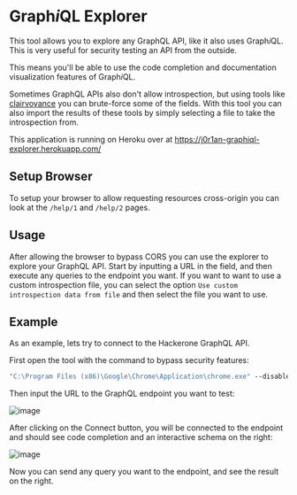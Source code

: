 # Graph*i*QL Explorer

This tool allows you to explore any GraphQL API, like it also uses Graph*i*QL. This is very useful for security testing an API from the outside.

This means you'll be able to use the code completion and documentation visualization features of Graph*i*QL.

Sometimes GraphQL APIs also don't allow introspection, but using tools like [clairvoyance](https://github.com/nikitastupin/clairvoyance) you can brute-force some of the fields. With this tool you can also import the results of these tools by simply selecting a file to take the introspection from.

This application is running on Heroku over at <https://j0r1an-graphiql-explorer.herokuapp.com/>

## Setup Browser

To setup your browser to allow requesting resources cross-origin you can look at the `/help/1` and `/help/2` pages.

## Usage

After allowing the browser to bypass CORS you can use the explorer to explore your GraphQL API. Start by inputting a URL in the field, and then execute any queries to the endpoint you want.
If you want to want to use a custom introspection file, you can select the option `Use custom introspection data from file` and then select the file you want to use.

## Example

As an example, lets try to connect to the Hackerone GraphQL API.

First open the tool with the command to bypass security features:

```cmd
"C:\Program Files (x86)\Google\Chrome\Application\chrome.exe" --disable-web-security --user-data-dir="%TEMP%\Chrome" https://j0r1an-graphiql-explorer.herokuapp.com/
```

Then input the URL to the GraphQL endpoint you want to test:

![image](https://user-images.githubusercontent.com/26067369/142003992-5b4317f3-baeb-484c-b529-52aeb8effce5.png)

After clicking on the Connect button, you will be connected to the endpoint and should see code completion and an interactive schema on the right:

![image](https://user-images.githubusercontent.com/26067369/142004899-74fd5b99-2bcc-4a4f-b1a0-1ef963eca239.png)

Now you can send any query you want to the endpoint, and see the result on the right. 
